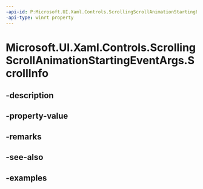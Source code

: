 ```yaml
---
-api-id: P:Microsoft.UI.Xaml.Controls.ScrollingScrollAnimationStartingEventArgs.ScrollInfo
-api-type: winrt property
---
```


# Microsoft.UI.Xaml.Controls.ScrollingScrollAnimationStartingEventArgs.ScrollInfo

<!--
public Microsoft.UI.Xaml.Controls.ScrollInfo ScrollInfo { get; }
-->


## -description

## -property-value

## -remarks

## -see-also

## -examples


